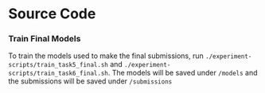 # Source Code

### Train Final Models

To train the models used to make the final submissions, run `./experiment-scripts/train_task5_final.sh` and `./experiment-scripts/train_task6_final.sh`. The models will be saved under `/models` and the submissions will be saved under `/submissions`
